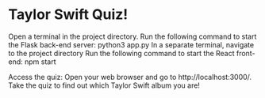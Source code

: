 # Taylor Swift Quiz!

Open a terminal in the project directory.
Run the following command to start the Flask back-end server: python3 app.py
In a separate terminal, navigate to the project directory
Run the following command to start the React front-end: npm start

Access the quiz:
Open your web browser and go to http://localhost:3000/.
Take the quiz to find out which Taylor Swift album you are!
